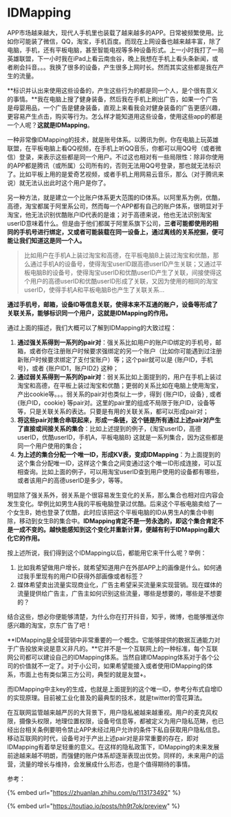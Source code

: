 # IDMapping

APP市场越来越大，现代人手机里也装载了越来越多的APP。日常被频繁使用。比如你可能装了微信，QQ，淘宝，手机百度。而现在上网设备也越来越丰富，除了电脑，手机，还有平板电脑，甚至智能电视等多种设备形式。上一小时我打了一局英雄联盟，下一小时我在iPad上看云南虫谷，晚上我想在手机上看头条新闻，或者刷会抖音。。。我换了很多的设备，产生很多上网时长。然而其实这些都是我在产生的流量。

**标识并认出来使用这些设备的，产生这些行为的都是同一个人，是个很有意义的事情。**我在电脑上搜了健身装备，然后我在手机上刷出广告，如果一个广告是母婴用品，一个广告是健身装备，直观上来看我会对健身装备的广告更感兴趣，更容易产生点击，购买等行为。怎么样才能知道用这些设备，使用这些app的都是一个人呢？**这就是IDMapping**。

一种非常像IDMapping的技术，就是账号体系。以腾讯为例，你在电脑上玩英雄联盟，在平板电脑上看QQ视频，在手机上听QQ音乐，你都可以用QQ号（或者微信）登录，来表示这些都是同一个用户。不过这也相对有一些局限性：除非你使用的APP都是腾讯（或所属）公司所有的，否则无法用QQ号登录，那也就无法标识了。比如平板上用的是爱奇艺视频，或者手机上用网易云音乐，那么（对于腾讯来说）就无法认出此时这个用户是你了。

另一种方法，就是建立一个比账户体系更大范围的ID体系。以阿里系为例，优酷，高德，淘宝都属于阿里系公司，然而每一个APP都有自己的账户体系，很明显对于淘宝，他无法识别优酷账户ID代表的是谁；对于高德来说，他也无法识别淘宝userID意味着什么。但是由于他们都属于阿里系旗下公司，**三者可能都使用的相同的手机号进行绑定，又或者可能装载在同一设备上，通过离线的关系挖掘，便可能让我们知道这是同一个人。**

> 比如用户在手机A上装过淘宝和高德，在平板电脑B上装过淘宝和优酷，那么通过手机A的设备号，使得淘宝userID跟高德userID产生关联；又通过平板电脑B的设备号，使得淘宝userID和优酷userID产生了关联，间接使得这个用户的高德userID和优酷userID形成了关联，又因为使用的相同的淘宝userID，使得手机A和平板电脑B也产生了关联关系...

**通过手机号，邮箱，设备ID等信息关联，使得本来不互通的账户，设备等形成了关联关系，能够标识同一个用户，这就是IDMapping的作用。**

通过上面的描述，我们大概可以了解到IDMapping的大致过程：

1. **通过强关系得到一系列的pair对**：强关系比如用户的账户ID绑定的手机号，邮箱，或者你在注册账户时候要求强绑定的另一个账户（比如你可能遇到过注册新账户时候要求绑定了支付宝账户）等；这个pair就可以是 {账户ID，手机号}，或者 {账户ID1，账户ID2} 这种；
2. **通过弱关系得到一系列的pair对**：弱关系比如上面提到的，用户在手机上装过淘宝和高德，在平板上装过淘宝和优酷；更弱的关系比如在电脑上使用淘宝，产出cookie等。。。弱关系的pair对也类似上一步，得到 {账户ID，设备} , 或者 {账户ID，cookie} 等pair对。这里的pair里的组成不局限于账户ID，设备等等，只是关联关系的表达。只要是有用的关联关系，都可以形成pair对；
3. **将这些pair对集合串联起来，形成一条链，这个链是所有通过上述pair对产生了直接或间接关系的集合**：比如上述提到的例子，{淘宝userID，高德userID，优酷userID，手机A，平板电脑B} 这就是一系列集合，因为这些都是同一个用户使用的集合；
4. **为上述的集合分配一个唯一ID，形成KV表，变成IDMapping**：为上面提到的这个集合分配唯一ID，这样这个集合之间变通过这个唯一ID形成连接，可以互相查询。比如上面的例子，可以用淘宝userID查到用户使用的设备都有哪些，或者该用户的高德userID是多少，等等。

明显除了强关系外，弱关系是个很容易发生变化的关系，那么集合也相对应内容会发生变化。举例比如男生A我的平板电脑登录过优酷。后来这个平板电脑卖给了一个女生B，她也登录了优酷，此时应该把这个平板电脑的ID从男生A的集合中剔除，移动到女生B的集合中。**IDMapping肯定不是一劳永逸的，即这个集合肯定不是一成不变的。越快能感知到这个变化并重新计算，便越有利于IDMapping最大化它的作用。**

按上述所说，我们得到这个IDMapping以后，都能用它来干什么呢？举例：

1. 比如我希望做用户增长，就希望知道用户在外部APP上的画像是什么。如何通过我手里现有的用户ID获得外部画像或者标签？
2. 媒体希望卖出流量实现商业化，广告主希望采买流量来实现营销。现在媒体的流量提供给广告主，广告主如何识别这些流量，哪些是想要的，哪些是不想要的？

结合这些，想必你便能够清楚，为什么你在打开抖音，知乎，微博，也能够推送你感兴趣的淘宝，京东广告了吧！

**IDMapping是全域营销中非常重要的一个概念。它能够提供的数据互通能力对于广告投放来说是意义非凡的。**它并不是一个互联网上的一种标准，每个互联网公司都可以建设自己的IDMapping体系。当然自建IDMapping体系对于各个公司的价值就不一定了。对于小公司，如果希望能接入或者使用IDMapping的体系，市面上也有类似第三方公司，典型的就是友盟+。

而IDMapping中主key的生成，也就是上面提到的这个唯一ID，参考分布式自增ID的实现原理。目前被工业化普及的最典型的技术，就是twitter的雪花算法。

在互联网监管越来越严厉的大背景下，用户隐私被越来越重视。用户的麦克风权限，摄像头权限，地理位置权限，设备号信息等，都被定义为用户隐私范畴，也已经出台相关条例要明令禁止APP未经过用户允许的条件下私自获取用户隐私信息。移动互联网的时代，设备号对于产出上述pair对是非常重要的存在，即对IDMapping有着举足轻重的意义。在这样的隐私政策下，IDMapping的未来发展前途越来越不明朗，而强健的账户体系却逐渐表现出优势。同样的，未来用户的运营，流量的增长与维持，会发展成什么形态，也是个值得期待的事情。



参考：

{% embed url="https://zhuanlan.zhihu.com/p/113173492" %}

{% embed url="https://toutiao.io/posts/hh9t7ok/preview" %}
